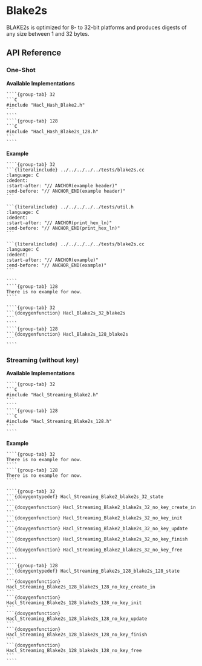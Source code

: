 # Blake2s

BLAKE2s is optimized for 8- to 32-bit platforms and produces digests of any size between 1 and 32 bytes.

## API Reference

### One-Shot

**Available Implementations**

`````{tabs}
````{group-tab} 32
```C
#include "Hacl_Hash_Blake2.h"
```
````
````{group-tab} 128
```C
#include "Hacl_Hash_Blake2s_128.h"
```
````
`````

**Example**

`````{tabs}
````{group-tab} 32
```{literalinclude} ../../../../../tests/blake2s.cc
:language: C
:dedent:
:start-after: "// ANCHOR(example header)"
:end-before: "// ANCHOR_END(example header)"
```

```{literalinclude} ../../../../../tests/util.h
:language: C
:dedent:
:start-after: "// ANCHOR(print_hex_ln)"
:end-before: "// ANCHOR_END(print_hex_ln)"
```

```{literalinclude} ../../../../../tests/blake2s.cc
:language: C
:dedent:
:start-after: "// ANCHOR(example)"
:end-before: "// ANCHOR_END(example)"
```

````
````{group-tab} 128
There is no example for now.
````
`````

`````{tabs}
````{group-tab} 32
```{doxygenfunction} Hacl_Blake2s_32_blake2s
```
````
````{group-tab} 128
```{doxygenfunction} Hacl_Blake2s_128_blake2s
```
````
`````

### Streaming (without key)

**Available Implementations**

`````{tabs}
````{group-tab} 32
```C
#include "Hacl_Streaming_Blake2.h"
```
````
````{group-tab} 128
```C
#include "Hacl_Streaming_Blake2s_128.h"
```
````
`````

**Example**

`````{tabs}
````{group-tab} 32
There is no example for now.
````
````{group-tab} 128
There is no example for now.
````
`````

`````{tabs}
````{group-tab} 32
```{doxygentypedef} Hacl_Streaming_Blake2_blake2s_32_state
```
```{doxygenfunction} Hacl_Streaming_Blake2_blake2s_32_no_key_create_in
```
```{doxygenfunction} Hacl_Streaming_Blake2_blake2s_32_no_key_init
```
```{doxygenfunction} Hacl_Streaming_Blake2_blake2s_32_no_key_update
```
```{doxygenfunction} Hacl_Streaming_Blake2_blake2s_32_no_key_finish
```
```{doxygenfunction} Hacl_Streaming_Blake2_blake2s_32_no_key_free
```
````
````{group-tab} 128
```{doxygentypedef} Hacl_Streaming_Blake2s_128_blake2s_128_state
```
```{doxygenfunction} Hacl_Streaming_Blake2s_128_blake2s_128_no_key_create_in
```
```{doxygenfunction} Hacl_Streaming_Blake2s_128_blake2s_128_no_key_init
```
```{doxygenfunction} Hacl_Streaming_Blake2s_128_blake2s_128_no_key_update
```
```{doxygenfunction} Hacl_Streaming_Blake2s_128_blake2s_128_no_key_finish
```
```{doxygenfunction} Hacl_Streaming_Blake2s_128_blake2s_128_no_key_free
```
````
`````
